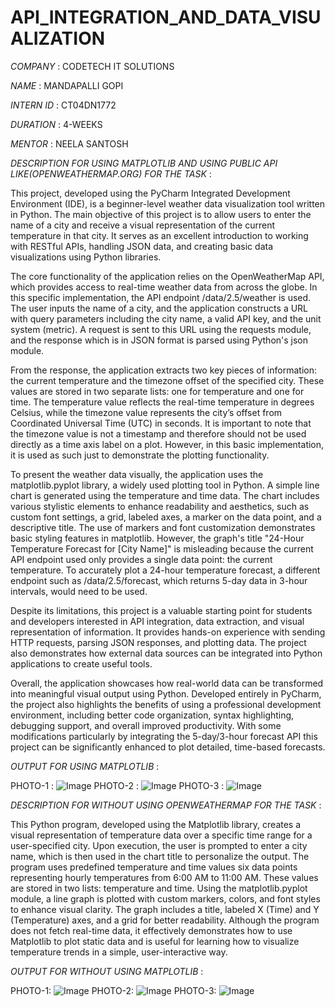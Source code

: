 # API_INTEGRATION_AND_DATA_VISUALIZATION

*COMPANY* : CODETECH IT SOLUTIONS

*NAME* : MANDAPALLI GOPI

*INTERN ID* : CT04DN1772

*DURATION* : 4-WEEKS

*MENTOR* : NEELA SANTOSH

*DESCRIPTION FOR USING MATPLOTLIB AND USING PUBLIC API LIKE(OPENWEATHERMAP.ORG) FOR THE TASK* :

This project, developed using the PyCharm Integrated Development Environment (IDE), is a beginner-level weather data visualization tool written in Python. The main objective of this project is to allow users to enter the name of a city and receive a visual representation of the current temperature in that city. It serves as an excellent introduction to working with RESTful APIs, handling JSON data, and creating basic data visualizations using Python libraries.

The core functionality of the application relies on the OpenWeatherMap API, which provides access to real-time weather data from across the globe. In this specific implementation, the API endpoint /data/2.5/weather is used. The user inputs the name of a city, and the application constructs a URL with query parameters including the city name, a valid API key, and the unit system (metric). A request is sent to this URL using the requests module, and the response  which is in JSON format is parsed using Python's json module.

From the response, the application extracts two key pieces of information: the current temperature and the timezone offset of the specified city. These values are stored in two separate lists: one for temperature and one for time. The temperature value reflects the real-time temperature in degrees Celsius, while the timezone value represents the city’s offset from Coordinated Universal Time (UTC) in seconds. It is important to note that the timezone value is not a timestamp and therefore should not be used directly as a time axis label on a plot. However, in this basic implementation, it is used as such just to demonstrate the plotting functionality.

To present the weather data visually, the application uses the matplotlib.pyplot library, a widely used plotting tool in Python. A simple line chart is generated using the temperature and time data. The chart includes various stylistic elements to enhance readability and aesthetics, such as custom font settings, a grid, labeled axes, a marker on the data point, and a descriptive title. The use of markers and font customization demonstrates basic styling features in matplotlib. However, the graph's title "24-Hour Temperature Forecast for [City Name]" is misleading because the current API endpoint used only provides a single data point: the current temperature. To accurately plot a 24-hour temperature forecast, a different endpoint such as /data/2.5/forecast, which returns 5-day data in 3-hour intervals, would need to be used.

Despite its limitations, this project is a valuable starting point for students and developers interested in API integration, data extraction, and visual representation of information. It provides hands-on experience with sending HTTP requests, parsing JSON responses, and plotting data. The project also demonstrates how external data sources can be integrated into Python applications to create useful tools.

Overall, the application showcases how real-world data can be transformed into meaningful visual output using Python. Developed entirely in PyCharm, the project also highlights the benefits of using a professional development environment, including better code organization, syntax highlighting, debugging support, and overall improved productivity. With some modifications  particularly by integrating the 5-day/3-hour forecast API  this project can be significantly enhanced to plot detailed, time-based forecasts.



*OUTPUT FOR USING MATPLOTLIB* :
  
  PHOTO-1 :
  ![Image](https://github.com/user-attachments/assets/0a361a77-7a6c-43b7-9af3-5ce7f9964442)
  PHOTO-2 :
![Image](https://github.com/user-attachments/assets/72aa8aa6-c9e9-4838-aa8c-9a1b0715fb11)
  PHOTO-3 : 
![Image](https://github.com/user-attachments/assets/a370b5ca-a720-4bfd-bfe3-b2594baabbeb)
 
 



*DESCRIPTION FOR WITHOUT USING OPENWEATHERMAP FOR THE TASK* :

This Python program, developed using the Matplotlib library, creates a visual representation of temperature data over a specific time range for a user-specified city. Upon execution, the user is prompted to enter a city name, which is then used in the chart title to personalize the output. The program uses predefined temperature and time values six data points representing hourly temperatures from 6:00 AM to 11:00 AM. These values are stored in two lists: temperature and time. Using the matplotlib.pyplot module, a line graph is plotted with custom markers, colors, and font styles to enhance visual clarity. The graph includes a title, labeled X (Time) and Y (Temperature) axes, and a grid for better readability. Although the program does not fetch real-time data, it effectively demonstrates how to use Matplotlib to plot static data and is useful for learning how to visualize temperature trends in a simple, user-interactive way.


*OUTPUT FOR WITHOUT USING MATPLOTLIB* :

  PHOTO-1:
  ![Image](https://github.com/user-attachments/assets/ac54563f-d857-4463-a48f-745cb274809c)
  PHOTO-2:
  ![Image](https://github.com/user-attachments/assets/a146c90d-7f1a-46d6-97b1-e655e2ea1d49)
  PHOTO-3:
![Image](https://github.com/user-attachments/assets/33b24ae2-aa3f-402a-a396-06e26d42b2d6)
  





